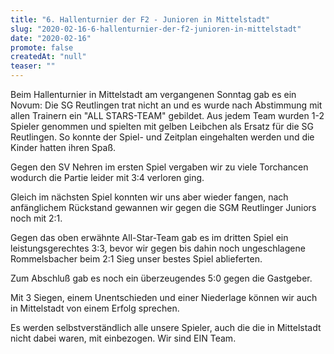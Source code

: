 ```yaml
---
title: "6. Hallenturnier der F2 - Junioren in Mittelstadt"
slug: "2020-02-16-6-hallenturnier-der-f2-junioren-in-mittelstadt"
date: "2020-02-16"
promote: false
createdAt: "null"
teaser: ""
---
```

Beim Hallenturnier in Mittelstadt am vergangenen Sonntag gab es ein Novum: Die SG Reutlingen trat nicht an und es wurde nach Abstimmung mit allen Trainern ein "ALL STARS-TEAM" gebildet. Aus jedem Team wurden 1-2 Spieler genommen und spielten mit gelben Leibchen als Ersatz für die SG Reutlingen. So konnte der Spiel- und Zeitplan eingehalten werden und die Kinder hatten ihren Spaß.


Gegen den SV Nehren im ersten Spiel vergaben wir zu viele Torchancen wodurch die Partie leider mit 3:4 verloren ging.


Gleich im nächsten Spiel konnten wir uns aber wieder fangen, nach anfänglichem Rückstand gewannen wir gegen die SGM Reutlinger Juniors noch mit 2:1.


Gegen das oben erwähnte All-Star-Team gab es im dritten Spiel ein leistungsgerechtes 3:3, bevor wir gegen bis dahin noch ungeschlagene Rommelsbacher beim 2:1 Sieg unser bestes Spiel ablieferten.


Zum Abschluß gab es noch ein überzeugendes 5:0 gegen die Gastgeber.


Mit 3 Siegen, einem Unentschieden und einer Niederlage können wir auch in Mittelstadt von einem Erfolg sprechen.


Es werden selbstverständlich alle unsere Spieler, auch die die in Mittelstadt nicht dabei waren, mit einbezogen. Wir sind EIN Team.
